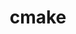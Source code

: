 ---
title: "cmake"
layout: cache
categories: [package, develop-2024-10-06]
meta: {"versions": ["3.30.2"], "compilers": ["apple-clang@=15.0.0", "cce@=15.0.1", "gcc@=10.2.1", "gcc@=11.1.0", "gcc@=11.4.0", "gcc@=12.3.0", "gcc@=13.2.0", "gcc@=7.3.1", "gcc@=7.5.0", "gcc@=9.4.0", "intel@=2021.10.0", "oneapi@=2023.2.0", "oneapi@=2024.2.1"], "oss": ["amzn2", "centos7", "rhel8", "ubuntu18.04", "ubuntu20.04", "ubuntu22.04", "ubuntu24.04", "ventura"], "platforms": ["darwin", "linux"], "targets": ["aarch64", "neoverse_n1", "neoverse_v1", "neoverse_v2", "ppc64le", "x86_64_v3", "x86_64_v4", "zen4"], "stacks": ["aws-isc", "aws-isc-aarch64", "aws-pcluster-neoverse_v1", "aws-pcluster-x86_64_v4", "build_systems", "data-vis-sdk", "developer-tools-manylinux2014", "e4s", "e4s-cray-rhel", "e4s-neoverse-v2", "e4s-neoverse_v1", "e4s-oneapi", "e4s-power", "e4s-rocm-external", "ml-darwin-aarch64-mps", "ml-linux-x86_64-cpu", "ml-linux-x86_64-cuda", "ml-linux-x86_64-rocm", "radiuss", "radiuss-aws", "radiuss-aws-aarch64", "root", "tutorial"], "num_specs": 26, "num_specs_by_stack": {"root": 26, "ml-darwin-aarch64-mps": 1, "aws-isc-aarch64": 2, "radiuss-aws-aarch64": 2, "aws-pcluster-neoverse_v1": 2, "aws-pcluster-x86_64_v4": 6, "aws-isc": 1, "radiuss-aws": 1, "e4s-cray-rhel": 1, "developer-tools-manylinux2014": 1, "build_systems": 1, "radiuss": 1, "e4s-power": 1, "data-vis-sdk": 2, "e4s-neoverse_v1": 1, "e4s-neoverse-v2": 1, "tutorial": 3, "e4s-rocm-external": 1, "e4s": 2, "e4s-oneapi": 1, "ml-linux-x86_64-cuda": 1, "ml-linux-x86_64-rocm": 1, "ml-linux-x86_64-cpu": 1}}
spec_details: [{"hash": "esurqtucojfi4667idr7uqjsiuifs6ex", "compiler": "apple-clang@=15.0.0", "versions": ["3.30.2"], "os": "ventura", "platform": "darwin", "target": "aarch64", "variants": ["build_system=generic", "build_type=Release", "~doc", "+ncurses", "+ownlibs", "patches=dbc3892"], "stacks": ["root", "ml-darwin-aarch64-mps"], "size": "-", "tarball": "https://binaries.spack.io/develop-2024-10-06/build_cache/darwin-ventura-aarch64/apple-clang-15.0.0/cmake-3.30.2/darwin-ventura-aarch64-apple-clang-15.0.0-cmake-3.30.2-esurqtucojfi4667idr7uqjsiuifs6ex.spack"}, {"hash": "lewh7zz3b3zmuyy6ecfrxrjsov7mwynk", "compiler": "gcc@=7.3.1", "versions": ["3.30.2"], "os": "amzn2", "platform": "linux", "target": "aarch64", "variants": ["build_system=generic", "build_type=Release", "~doc", "+ncurses", "+ownlibs", "patches=dbc3892"], "stacks": ["aws-isc-aarch64", "radiuss-aws-aarch64", "root"], "size": "-", "tarball": "https://binaries.spack.io/develop-2024-10-06/build_cache/linux-amzn2-aarch64/gcc-7.3.1/cmake-3.30.2/linux-amzn2-aarch64-gcc-7.3.1-cmake-3.30.2-lewh7zz3b3zmuyy6ecfrxrjsov7mwynk.spack"}, {"hash": "n56i7l2kpxg55ixswbumgprqvbhgn5h3", "compiler": "gcc@=7.3.1", "versions": ["3.30.2"], "os": "amzn2", "platform": "linux", "target": "neoverse_n1", "variants": ["build_system=generic", "build_type=Release", "~doc", "+ncurses", "+ownlibs", "patches=dbc3892"], "stacks": ["aws-isc-aarch64", "radiuss-aws-aarch64", "root"], "size": "-", "tarball": "https://binaries.spack.io/develop-2024-10-06/build_cache/linux-amzn2-neoverse_n1/gcc-7.3.1/cmake-3.30.2/linux-amzn2-neoverse_n1-gcc-7.3.1-cmake-3.30.2-n56i7l2kpxg55ixswbumgprqvbhgn5h3.spack"}, {"hash": "lahxemkm6j5vsxieplf6ddyiwynejhmt", "compiler": "gcc@=12.3.0", "versions": ["3.30.2"], "os": "amzn2", "platform": "linux", "target": "neoverse_n1", "variants": ["build_system=generic", "build_type=Release", "~doc", "+ncurses", "+ownlibs", "patches=dbc3892"], "stacks": ["aws-pcluster-neoverse_v1", "root"], "size": "-", "tarball": "https://binaries.spack.io/develop-2024-10-06/build_cache/linux-amzn2-neoverse_n1/gcc-12.3.0/cmake-3.30.2/linux-amzn2-neoverse_n1-gcc-12.3.0-cmake-3.30.2-lahxemkm6j5vsxieplf6ddyiwynejhmt.spack"}, {"hash": "jsxe4ft24vacdvqees5fr472y5wbfhxb", "compiler": "gcc@=12.3.0", "versions": ["3.30.2"], "os": "amzn2", "platform": "linux", "target": "neoverse_v1", "variants": ["build_system=generic", "build_type=Release", "~doc", "+ncurses", "+ownlibs", "patches=dbc3892"], "stacks": ["aws-pcluster-neoverse_v1", "root"], "size": "-", "tarball": "https://binaries.spack.io/develop-2024-10-06/build_cache/linux-amzn2-neoverse_v1/gcc-12.3.0/cmake-3.30.2/linux-amzn2-neoverse_v1-gcc-12.3.0-cmake-3.30.2-jsxe4ft24vacdvqees5fr472y5wbfhxb.spack"}, {"hash": "5fdedtcfhcbz75mq7uohsiso3z2agqfn", "compiler": "gcc@=12.3.0", "versions": ["3.30.2"], "os": "amzn2", "platform": "linux", "target": "x86_64_v3", "variants": ["build_system=generic", "build_type=Release", "~doc", "+ncurses", "+ownlibs", "patches=dbc3892"], "stacks": ["root", "aws-pcluster-x86_64_v4"], "size": "-", "tarball": "https://binaries.spack.io/develop-2024-10-06/build_cache/linux-amzn2-x86_64_v3/gcc-12.3.0/cmake-3.30.2/linux-amzn2-x86_64_v3-gcc-12.3.0-cmake-3.30.2-5fdedtcfhcbz75mq7uohsiso3z2agqfn.spack"}, {"hash": "3nf36viazl6armrtrk2eiknpolt77gfs", "compiler": "gcc@=7.3.1", "versions": ["3.30.2"], "os": "amzn2", "platform": "linux", "target": "x86_64_v3", "variants": ["build_system=generic", "build_type=Release", "~doc", "+ncurses", "+ownlibs", "patches=dbc3892"], "stacks": ["root", "aws-isc", "radiuss-aws"], "size": "-", "tarball": "https://binaries.spack.io/develop-2024-10-06/build_cache/linux-amzn2-x86_64_v3/gcc-7.3.1/cmake-3.30.2/linux-amzn2-x86_64_v3-gcc-7.3.1-cmake-3.30.2-3nf36viazl6armrtrk2eiknpolt77gfs.spack"}, {"hash": "s226duicr4qolryzv2ndebolqqcwb7pa", "compiler": "gcc@=12.3.0", "versions": ["3.30.2"], "os": "amzn2", "platform": "linux", "target": "x86_64_v4", "variants": ["build_system=generic", "build_type=Release", "~doc", "+ncurses", "+ownlibs", "patches=dbc3892"], "stacks": ["root", "aws-pcluster-x86_64_v4"], "size": "-", "tarball": "https://binaries.spack.io/develop-2024-10-06/build_cache/linux-amzn2-x86_64_v4/gcc-12.3.0/cmake-3.30.2/linux-amzn2-x86_64_v4-gcc-12.3.0-cmake-3.30.2-s226duicr4qolryzv2ndebolqqcwb7pa.spack"}, {"hash": "enb7kiym5iiowzilualvsvgftckzwllg", "compiler": "intel@=2021.10.0", "versions": ["3.30.2"], "os": "amzn2", "platform": "linux", "target": "x86_64_v3", "variants": ["build_system=generic", "build_type=Release", "~doc", "+ncurses", "+ownlibs", "patches=dbc3892"], "stacks": ["root", "aws-pcluster-x86_64_v4"], "size": "-", "tarball": "https://binaries.spack.io/develop-2024-10-06/build_cache/linux-amzn2-x86_64_v3/intel-2021.10.0/cmake-3.30.2/linux-amzn2-x86_64_v3-intel-2021.10.0-cmake-3.30.2-enb7kiym5iiowzilualvsvgftckzwllg.spack"}, {"hash": "rkzz7dtssfyusu763eqqfhaaqnugo2ze", "compiler": "oneapi@=2023.2.0", "versions": ["3.30.2"], "os": "amzn2", "platform": "linux", "target": "x86_64_v3", "variants": ["build_system=generic", "build_type=Release", "~doc", "+ncurses", "+ownlibs", "patches=dbc3892"], "stacks": ["root", "aws-pcluster-x86_64_v4"], "size": "-", "tarball": "https://binaries.spack.io/develop-2024-10-06/build_cache/linux-amzn2-x86_64_v3/oneapi-2023.2.0/cmake-3.30.2/linux-amzn2-x86_64_v3-oneapi-2023.2.0-cmake-3.30.2-rkzz7dtssfyusu763eqqfhaaqnugo2ze.spack"}, {"hash": "qdnwfjxgbftf6276ksw36roipeezt5ld", "compiler": "cce@=15.0.1", "versions": ["3.30.2"], "os": "rhel8", "platform": "linux", "target": "zen4", "variants": ["build_system=generic", "build_type=Release", "~doc", "+ncurses", "+ownlibs", "patches=dbc3892"], "stacks": ["e4s-cray-rhel", "root"], "size": "-", "tarball": "https://binaries.spack.io/develop-2024-10-06/build_cache/linux-rhel8-zen4/cce-15.0.1/cmake-3.30.2/linux-rhel8-zen4-cce-15.0.1-cmake-3.30.2-qdnwfjxgbftf6276ksw36roipeezt5ld.spack"}, {"hash": "gwajh6tlfatvqeolaxow755b624mg4b6", "compiler": "intel@=2021.10.0", "versions": ["3.30.2"], "os": "amzn2", "platform": "linux", "target": "x86_64_v4", "variants": ["build_system=generic", "build_type=Release", "~doc", "+ncurses", "+ownlibs", "patches=dbc3892"], "stacks": ["root", "aws-pcluster-x86_64_v4"], "size": "-", "tarball": "https://binaries.spack.io/develop-2024-10-06/build_cache/linux-amzn2-x86_64_v4/intel-2021.10.0/cmake-3.30.2/linux-amzn2-x86_64_v4-intel-2021.10.0-cmake-3.30.2-gwajh6tlfatvqeolaxow755b624mg4b6.spack"}, {"hash": "mehgvgeotlzydzdrhnp6haeeh2dg5lx7", "compiler": "gcc@=10.2.1", "versions": ["3.30.2"], "os": "centos7", "platform": "linux", "target": "x86_64_v3", "variants": ["build_system=generic", "build_type=Release", "~doc", "+ncurses", "+ownlibs", "patches=dbc3892"], "stacks": ["root", "developer-tools-manylinux2014"], "size": "-", "tarball": "https://binaries.spack.io/develop-2024-10-06/build_cache/linux-centos7-x86_64_v3/gcc-10.2.1/cmake-3.30.2/linux-centos7-x86_64_v3-gcc-10.2.1-cmake-3.30.2-mehgvgeotlzydzdrhnp6haeeh2dg5lx7.spack"}, {"hash": "lha6cyman3l2wn7ps2jl3esu6msoydyf", "compiler": "oneapi@=2023.2.0", "versions": ["3.30.2"], "os": "amzn2", "platform": "linux", "target": "x86_64_v4", "variants": ["build_system=generic", "build_type=Release", "~doc", "+ncurses", "+ownlibs", "patches=dbc3892"], "stacks": ["root", "aws-pcluster-x86_64_v4"], "size": "-", "tarball": "https://binaries.spack.io/develop-2024-10-06/build_cache/linux-amzn2-x86_64_v4/oneapi-2023.2.0/cmake-3.30.2/linux-amzn2-x86_64_v4-oneapi-2023.2.0-cmake-3.30.2-lha6cyman3l2wn7ps2jl3esu6msoydyf.spack"}, {"hash": "pphtfjfxfpmimcfmnskjjnamry2itsff", "compiler": "gcc@=7.5.0", "versions": ["3.30.2"], "os": "ubuntu18.04", "platform": "linux", "target": "x86_64_v3", "variants": ["build_system=generic", "build_type=Release", "~doc", "+ncurses", "+ownlibs", "patches=dbc3892"], "stacks": ["build_systems", "root", "radiuss"], "size": "-", "tarball": "https://binaries.spack.io/develop-2024-10-06/build_cache/linux-ubuntu18.04-x86_64_v3/gcc-7.5.0/cmake-3.30.2/linux-ubuntu18.04-x86_64_v3-gcc-7.5.0-cmake-3.30.2-pphtfjfxfpmimcfmnskjjnamry2itsff.spack"}, {"hash": "hotmtkrufeumbvlv7czxn5kww7ybkwt5", "compiler": "gcc@=9.4.0", "versions": ["3.30.2"], "os": "ubuntu20.04", "platform": "linux", "target": "ppc64le", "variants": ["build_system=generic", "build_type=Release", "~doc", "+ncurses", "+ownlibs", "patches=dbc3892"], "stacks": ["root", "e4s-power"], "size": "-", "tarball": "https://binaries.spack.io/develop-2024-10-06/build_cache/linux-ubuntu20.04-ppc64le/gcc-9.4.0/cmake-3.30.2/linux-ubuntu20.04-ppc64le-gcc-9.4.0-cmake-3.30.2-hotmtkrufeumbvlv7czxn5kww7ybkwt5.spack"}, {"hash": "t6qjjvnrqq6qidtsjakviwboj26yh52h", "compiler": "gcc@=11.1.0", "versions": ["3.30.2"], "os": "ubuntu20.04", "platform": "linux", "target": "x86_64_v3", "variants": ["build_system=generic", "build_type=Release", "~doc", "+ncurses", "~ownlibs", "patches=dbc3892"], "stacks": ["data-vis-sdk", "root"], "size": "-", "tarball": "https://binaries.spack.io/develop-2024-10-06/build_cache/linux-ubuntu20.04-x86_64_v3/gcc-11.1.0/cmake-3.30.2/linux-ubuntu20.04-x86_64_v3-gcc-11.1.0-cmake-3.30.2-t6qjjvnrqq6qidtsjakviwboj26yh52h.spack"}, {"hash": "xvahrt4r464owqn4rgusjqm7tupumi4c", "compiler": "gcc@=11.1.0", "versions": ["3.30.2"], "os": "ubuntu20.04", "platform": "linux", "target": "x86_64_v3", "variants": ["build_system=generic", "build_type=Release", "~doc", "+ncurses", "~ownlibs", "patches=dbc3892"], "stacks": ["data-vis-sdk", "root"], "size": "-", "tarball": "https://binaries.spack.io/develop-2024-10-06/build_cache/linux-ubuntu20.04-x86_64_v3/gcc-11.1.0/cmake-3.30.2/linux-ubuntu20.04-x86_64_v3-gcc-11.1.0-cmake-3.30.2-xvahrt4r464owqn4rgusjqm7tupumi4c.spack"}, {"hash": "j726n7aiktapfi6q67jdflksy4tojzpo", "compiler": "gcc@=11.4.0", "versions": ["3.30.2"], "os": "ubuntu22.04", "platform": "linux", "target": "neoverse_v1", "variants": ["build_system=generic", "build_type=Release", "~doc", "+ncurses", "+ownlibs", "patches=dbc3892"], "stacks": ["root", "e4s-neoverse_v1"], "size": "-", "tarball": "https://binaries.spack.io/develop-2024-10-06/build_cache/linux-ubuntu22.04-neoverse_v1/gcc-11.4.0/cmake-3.30.2/linux-ubuntu22.04-neoverse_v1-gcc-11.4.0-cmake-3.30.2-j726n7aiktapfi6q67jdflksy4tojzpo.spack"}, {"hash": "p3vgg6oolvyj5wmnkyo4q7iwvsfvkczf", "compiler": "gcc@=11.4.0", "versions": ["3.30.2"], "os": "ubuntu22.04", "platform": "linux", "target": "neoverse_v2", "variants": ["build_system=generic", "build_type=Release", "~doc", "+ncurses", "+ownlibs", "patches=dbc3892"], "stacks": ["root", "e4s-neoverse-v2"], "size": "-", "tarball": "https://binaries.spack.io/develop-2024-10-06/build_cache/linux-ubuntu22.04-neoverse_v2/gcc-11.4.0/cmake-3.30.2/linux-ubuntu22.04-neoverse_v2-gcc-11.4.0-cmake-3.30.2-p3vgg6oolvyj5wmnkyo4q7iwvsfvkczf.spack"}, {"hash": "suafg3gy5p7e3ekcoukxjug2oxju5d4m", "compiler": "gcc@=11.4.0", "versions": ["3.30.2"], "os": "ubuntu22.04", "platform": "linux", "target": "x86_64_v3", "variants": ["build_system=generic", "build_type=Release", "~doc", "+ncurses", "+ownlibs", "patches=dbc3892"], "stacks": ["root", "tutorial", "e4s-rocm-external", "e4s"], "size": "-", "tarball": "https://binaries.spack.io/develop-2024-10-06/build_cache/linux-ubuntu22.04-x86_64_v3/gcc-11.4.0/cmake-3.30.2/linux-ubuntu22.04-x86_64_v3-gcc-11.4.0-cmake-3.30.2-suafg3gy5p7e3ekcoukxjug2oxju5d4m.spack"}, {"hash": "dvbaaqhejzjtocyapnknzw74ar55soi3", "compiler": "gcc@=11.4.0", "versions": ["3.30.2"], "os": "ubuntu22.04", "platform": "linux", "target": "x86_64_v3", "variants": ["build_system=generic", "build_type=Release", "~doc", "+ncurses", "+ownlibs", "patches=dbc3892"], "stacks": ["root", "tutorial"], "size": "-", "tarball": "https://binaries.spack.io/develop-2024-10-06/build_cache/linux-ubuntu22.04-x86_64_v3/gcc-11.4.0/cmake-3.30.2/linux-ubuntu22.04-x86_64_v3-gcc-11.4.0-cmake-3.30.2-dvbaaqhejzjtocyapnknzw74ar55soi3.spack"}, {"hash": "xoa3kvsnp3aj7hwtdd7qpzvva6rh6bdt", "compiler": "gcc@=11.4.0", "versions": ["3.30.2"], "os": "ubuntu22.04", "platform": "linux", "target": "x86_64_v3", "variants": ["build_system=generic", "build_type=Release", "~doc", "+ncurses", "+ownlibs", "patches=dbc3892"], "stacks": ["root", "e4s"], "size": "-", "tarball": "https://binaries.spack.io/develop-2024-10-06/build_cache/linux-ubuntu22.04-x86_64_v3/gcc-11.4.0/cmake-3.30.2/linux-ubuntu22.04-x86_64_v3-gcc-11.4.0-cmake-3.30.2-xoa3kvsnp3aj7hwtdd7qpzvva6rh6bdt.spack"}, {"hash": "yna7lq3vxihlwfiivk47wvsnke3lommx", "compiler": "oneapi@=2024.2.1", "versions": ["3.30.2"], "os": "ubuntu22.04", "platform": "linux", "target": "x86_64_v3", "variants": ["build_system=generic", "build_type=Release", "~doc", "+ncurses", "+ownlibs", "patches=dbc3892"], "stacks": ["root", "e4s-oneapi"], "size": "-", "tarball": "https://binaries.spack.io/develop-2024-10-06/build_cache/linux-ubuntu22.04-x86_64_v3/oneapi-2024.2.1/cmake-3.30.2/linux-ubuntu22.04-x86_64_v3-oneapi-2024.2.1-cmake-3.30.2-yna7lq3vxihlwfiivk47wvsnke3lommx.spack"}, {"hash": "d7d3rqyug46acmg47vxn7x6g6a4vsqjq", "compiler": "gcc@=12.3.0", "versions": ["3.30.2"], "os": "ubuntu22.04", "platform": "linux", "target": "x86_64_v3", "variants": ["build_system=generic", "build_type=Release", "~doc", "+ncurses", "+ownlibs", "patches=dbc3892"], "stacks": ["root", "tutorial"], "size": "-", "tarball": "https://binaries.spack.io/develop-2024-10-06/build_cache/linux-ubuntu22.04-x86_64_v3/gcc-12.3.0/cmake-3.30.2/linux-ubuntu22.04-x86_64_v3-gcc-12.3.0-cmake-3.30.2-d7d3rqyug46acmg47vxn7x6g6a4vsqjq.spack"}, {"hash": "p7mzxttkugfyjjha65zys45xiznydqrz", "compiler": "gcc@=13.2.0", "versions": ["3.30.2"], "os": "ubuntu24.04", "platform": "linux", "target": "x86_64_v3", "variants": ["build_system=generic", "build_type=Release", "~doc", "+ncurses", "+ownlibs", "patches=dbc3892"], "stacks": ["ml-linux-x86_64-cuda", "root", "ml-linux-x86_64-rocm", "ml-linux-x86_64-cpu"], "size": "-", "tarball": "https://binaries.spack.io/develop-2024-10-06/build_cache/linux-ubuntu24.04-x86_64_v3/gcc-13.2.0/cmake-3.30.2/linux-ubuntu24.04-x86_64_v3-gcc-13.2.0-cmake-3.30.2-p7mzxttkugfyjjha65zys45xiznydqrz.spack"}]
---